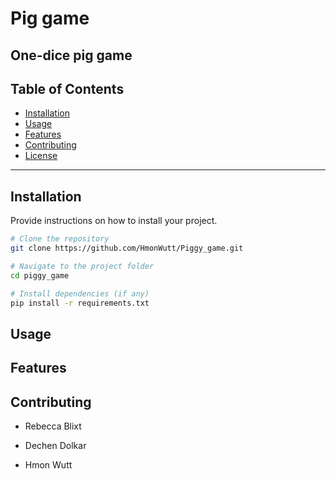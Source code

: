 # Pig game

## One-dice pig game

## Table of Contents

- [Installation](#installation)
- [Usage](#usage)
- [Features](#features)
- [Contributing](#contributing)
- [License](#license)

---

## Installation

Provide instructions on how to install your project.

```bash
# Clone the repository
git clone https://github.com/HmonWutt/Piggy_game.git

# Navigate to the project folder
cd piggy_game

# Install dependencies (if any)
pip install -r requirements.txt
```

## Usage

## Features

## Contributing

- Rebecca Blixt

- Dechen Dolkar

- Hmon Wutt
